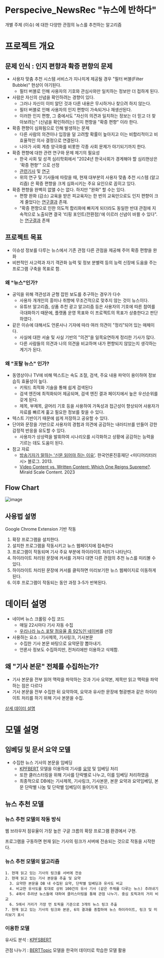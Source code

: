 # Perspecive_NewsRec "뉴스에 반하다"

개별 주제 (이슈) 에 대한 다양한 관점의 뉴스를 추천하는 알고리즘


# 프로젝트 개요

## 문제 인식 : 인지 편향과 확증 편향의 문제
  - 사용자 맞춤 추천 시스템 서비스가 지나치게 제공될 경우 "필터 버블(Filter Bubble)" 현상이 야기된다.
    - 필터 버블로 인해 사용자의 기호와 관심사와만 일치하는 정보만 더 접하게 된다.  
  - 사람은 자신의 신념을 확인하려는 경향이 있다.
    - 그러나 자신이 이미 알던 것과 다른 내용은 무시하거나 찾으려 하지 않는다.
    - 필터 버블로 인해 사용자의 인지 편향이 가속되거나 재생산된다.
    - 이러한 인지 편향, 그 중에서도 "자신의 의견과 일치하는 정보는 더 믿고 더 찾아보려는" (신념을 확인하려는) 인지 편향을 "확증 편향" 이라 한다.
  - 확증 편향이 심화됨으로 인해 발생하는 문제
    - 다른 사람의 의견이나 입장을 덜 고려할 확률이 높아지고 이는 비합리적이고 비효율적인 의사 결정으로 연결된다.
    - 나아가 사회 계층 양극화를 비롯한 각종 사회 문제가 야기되기까지 한다.
  - 확증 편향에 대한 관련 연구와 문제 제기의 필요성
    - 한국 사회 및 성격 심리학회에서 "2024년 한국사회가 경계해야 할 심리현상은 '확증 편향'" 으로 선정
    - [관련](https://www.yna.co.kr/view/AKR20240103107900530)[기사](https://www.joongang.co.kr/article/25241190#home) 및 [연](https://www.ncbi.nlm.nih.gov/pmc/articles/PMC8685219/)[구](https://www.dbpia.co.kr/journal/articleDetail?nodeId=NODE11312388) 
    - 위의 연구 및 기사들에 따랐을 때, 현재 대부분의 사용자 맞춤 추천 시스템 (알고리즘) 은 확증 편향을 크게 심화시키는 주요 요인으로 꼽히고 있다.
  - 확증 편향을 완벽히 없앨 수는 없다. 하지만 "완화" 할 수는 있다.
    - 편향 완화 (감소) 교육을 받은 피교육자는 한 번의 교육만으로도 인지 편향이 크게 줄었다는 [연구결과](https://www.hec.edu/en/yes-you-can-be-trained-make-better-decisions) 존재.
    - "확증 편향으로 인한 의도적 합리화에 빠지게 되더라도 동일한 반대 관점에 지속적으로 노출되면 결국 '티핑 포인트(전환점)'에 이르러 신념이 바뀔 수 있다".는 [연구결과](https://edisciplinas.usp.br/pluginfile.php/4912780/mod_resource/content/1/BACKFIRE_TIPPING_POINT_redlawsk2010.pdf) 존재 
     

## 프로젝트 목표
- 이슈성 정보를 다루는 뉴스에서 기존 관점 다른 관점을 제공해 주어 확증 편향을 완화
- 비판적인 사고력과 자기 객관화 능력 및 정보 분별력 등의 능력 신장에 도움을 주는 프로그램 구축을 목표로 함.

### 왜 "뉴스"인가?
- 공익을 위해 객관성과 균형 잡힌 보도를 추구하는 경우가 다수
  - 사용자 개개인의 흥미나 취향에 무조건적으로 맞추지 않는 것이 뉴스이다.
  - 유튜브 알고리즘, 상품 추천 광고 알고리즘 등은 사용자의 기호에 따른 참여를 극대화하기 때문에, 플랫폼 운영 목표와 이 프로젝트의 목표가 상충한다고 판단하였다.
- 같은 이슈에 대해서도 언론사나 기자에 따라 여러 의견이 "정리"되어 있는 매체이다. 
  - 사실에 대한 서술 및 사실 기반의 "의견"을 일목요연하게 정리한 기사가 많다.
  - 다른 사람들의 의견과 나의 의견을 비교하며 내가 편향되지 않았는지 생각하는 계기가 된다.

### 왜 "포탈 뉴스" 인가?
- 동영상이나 TV에 비해 텍스트는 속도 조절, 검색, 주요 내용 파악이 용이하여 정보 습득 효율성이 높다.
  - 키워드 최적화 기술을 통해 쉽게 검색된다
  - 검색 엔진에 최적화되어 제공되며, 검색 엔진 결과 페이지에서 높은 우선순위를 갖게 된다.
  - 제목, 부제목, 글머리 기호 등을 사용하여 가독성과 접근성이 향상되어 사용자가 자료를 빠르게 훑고 필요한 정보를 찾을 수 있다.
- 텍스트 기반이기 때문에 쉽게 저장하고 공유할 수 있다.
- 단어와 문장을 기반으로 사용자의 경험과 의견에 공감하는 내러티브를 만들어 강한 감정적 반응을 유도할 수 있다.
  - 사용자가 상상력을 발휘하여 시나리오를 시각화하고 상황에 공감하는 능력을 기르는 데도 도움이 된다.
- 참고 자료
  - [방송기자가 말하는 '신문 읽어야 하는 이유'](https://dadoc.or.kr/805). 한국언론진흥재단 <미디어리터러시> 블로그. 2013.
  - [Video Content vs. Written Content: Which One Reigns Supreme?](https://www.linkedin.com/pulse/video-content-vs-written-which-one-reignssupreme-mirald-scale-qxtkf). Mirald Scale Content. 2023




## Flow Chart

![image](https://github.com/deepshadow25/Perspecive_NewsRec/assets/115054681/cdbd1b90-e80d-4e3c-b209-893faa7007a5)


## 사용법 설명

Google Chrome Extension 기반 작동
1. 확장 프로그램을 설치한다.
2. 설치한 프로그램을 작동시키고 뉴스 웹페이지에 접속한다
3. 프로그램이 작동되며 기사 주요 부분에 하이라이트 처리가 나타난다.
4. 하이라이트 처리된 문장에 커서를 가져다 대면 다른 관점의 추천 뉴스를 미리볼 수 있다.
5. 하이라이트 처리된 문장에 커서를 클릭하면 미리보기한 뉴스 웹페이지로 이동하게 된다.
6. 이후 프로그램이 작동되는 동안 과정 3-5가 반복된다.

# 데이터 설명

- 네이버 뉴스 크롤링 수집 코드
  - 매일 22시마다 기사 자동 수집
  - [우리나라 뉴스 포탈 점유율 중 92%인 네이버](https://www.kpf.or.kr/front/research/selfDetail.do?seq=595996)를 선정
- 사용하는 요소 : 기사제목, 기사링크, 기사본문
  - 수집한 기사 본문 바탕으로 요약문장 뽑아내기.
  - 언론사 정보도 수집하지만, 전처리에만 이용하고 삭제함.

## 왜 "기사 본문" 전체를 수집하는가?
- 기사 본문을 전부 읽어 맥락을 파악하는 것과 기사 요약본, 제목만 읽고 맥락을 파악하는 점은 다르다
- 기사 본문을 전부 수집한 뒤 요약하여, 요약과 유사한 문장에 형광펜과 같은 하이라이트 처리를 하기 위해 기사 본문을 수집.


[상세 데이터 설명](https://github.com/deepshadow25/Perspecive_NewsRec/blob/main/Dataset/dataset.md)



# 모델 설명

## 임베딩 및 문서 요약 모델

- 수집한 뉴스 기사의 본문을 임베딩
  - [KPFBERT](https://github.com/KPFBERT/kpfbert) 모델을 이용하여 기사를 [요약](https://github.com/KPFBERT/kpfbertsum) 및 임베딩 처리
  - 또한 클러스터링을 위해 기사를 단락별로 나누고, 이를 임베딩 처리하였음
  - 최종적으로 DB에는 기사제목, 기사링크, 기사본문, 본문 요약과 요약임베딩, 본문 단락별 나눔 및 단락별 임베딩이 들어가게 된다.


## 뉴스 추천 모델

### 뉴스 추천 모델의 작동 방식

웹 브라우저 점유율이 가장 높은 구글 크름의 확장 프로그램 환경에서 구현.

프로그램을 구동하면 현재 읽는 기사의 링크가 서버에 전송되는 것으로 작동을 시작한다.

### 뉴스 추천 모델의 알고리즘
    1. 현재 읽고 있는 기사의 링크를 서버에 전송
    2. 현재 읽고 있는 기사 본문을 추출 및 요약
      3. 요약한 본문을 DB 내 수집된 요약, 단락별 임베딩과 유사도 비교
      4. 비교한 유사도를 토대로 상위 100건의 유사 기사 (같은 주제를 다루는 뉴스) 추려내기
      5. 4에서 추려낸 뉴스들에 대하여 클러스터링을 통해 관점 나누기. 중심 토픽과의 거리 비교
      6. 5에서 거리가 가장 먼 토픽을 기준으로 3개의 뉴스 링크 추출
    7. 현재 읽고 있는 기사의 링크와 본문, 6의 결과를 종합하여 뉴스 하이라이트, 링크 및 미리보기 표시

### 이용한 모델

유사도 분석 : [KPFSBERT](https://github.com/KPFBERT/kpfSBERT)

관점 나누기 : [BERTTopic](https://maartengr.github.io/BERTopic/index.html) 모델을 한국어 데이터로 학습한 모델 활용 


